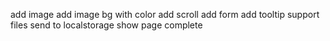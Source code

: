 add image
add image bg with color
add scroll add form
add tooltip
support files
send to localstorage
show page complete
